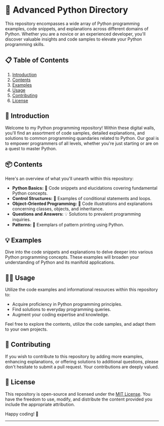 # 🐍 Advanced Python Directory

This repository encompasses a wide array of Python programming examples, code snippets, and explanations across different domains of Python. Whether you are a novice or an experienced developer, you'll discover valuable insights and code samples to elevate your Python programming skills.

## 📋 Table of Contents

1. [Introduction](#-introduction)
2. [Contents](#-contents)
3. [Examples](#-examples)
4. [Usage](#-usage)
5. [Contributing](#-contributing)
6. [License](#-license)

## 🚀 Introduction

Welcome to my Python programming repository! Within these digital walls, you'll find an assortment of code samples, detailed explanations, and solutions to common programming quandaries related to Python. Our goal is to empower programmers of all levels, whether you're just starting or are on a quest to master Python.

## 📦 Contents

Here's an overview of what you'll unearth within this repository:

- **Python Basics:** 🌟 Code snippets and elucidations covering fundamental Python concepts.
- **Control Structures:** 🔄 Examples of conditional statements and loops.
- **Object-Oriented Programming:** 🧬 Code illustrations and explanations concerning classes, objects, and inheritance.
- **Questions and Answers:** 💡 Solutions to prevalent programming inquiries.
- **Patterns:** 🎨 Exemplars of pattern printing using Python.

## 💡 Examples

Dive into the code snippets and explanations to delve deeper into various Python programming concepts. These examples will broaden your understanding of Python and its manifold applications.

## 🧑‍💻 Usage

Utilize the code examples and informational resources within this repository to:

- Acquire proficiency in Python programming principles.
- Find solutions to everyday programming queries.
- Augment your coding expertise and knowledge.

Feel free to explore the contents, utilize the code samples, and adapt them to your own projects.

## 🤝 Contributing

If you wish to contribute to this repository by adding more examples, enhancing explanations, or offering solutions to additional questions, please don't hesitate to submit a pull request. Your contributions are deeply valued.

## 📄 License

This repository is open-source and licensed under the [MIT License](https://github.com/Adi3042/Data_Science/blob/main/LICENSE). You have the freedom to use, modify, and distribute the content provided you include the appropriate attribution.

Happy coding! 🚀

---
